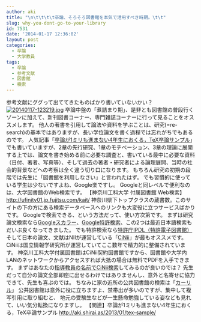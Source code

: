 ```yaml
---
author: aki
title: "\n\t\t\t\t卒論、そろそろ図書館を本気で活用すべき時期。\t\t"
slug: why-you-dont-go-to-your-library
id: 7531
date: '2014-01-17 12:36:02'
layout: post
categories:
  - 卒論
  - 大学教員
tags:
  - 卒論
  - 参考文献
  - 図書館
  - 検索
---
```


参考文献にググって出ててきたものばかり書いていないかい？ [![20140117-123219.jpg](http://aki.shirai.as/wp-content/uploads/2014/01/20140117-123219.jpg)](http://aki.shirai.as/wp-content/uploads/2014/01/20140117-123219.jpg) 卒論中盤の「煮詰まり期」、是非とも図書館の普段行くゾーンに加えて、新刊図書コーナー、専門雑誌コーナーに行って見ることをオススメします。 他人の著書を引用して論法や資料を学ぶことは、研究(=re-search)の基本ではありますが、長い学位論文を書く過程では忘れがちでもあるのです。 人気記事「[卒論が1ミリも進まない4年生におくる，TeX卒論サンプル](http://aki.shirai.as/2013/01/tex-sample/)」でも書いていますが、2章の先行研究、1章のモチベーション、3章の理論に展開する上では、論文を書き始める前に必要な調査と、書いている最中に必要な資料（日付、著者、写真等）、そして過去の著者・研究者による論理展開、当時の社会的背景などへの考察は全く違う切り口になります。 もちろん研究の初期の段階では先生に「図書館を利用しなさい」と言われたはず。 でも習慣的に使っている学生は少ないですよね、Google楽ですし。 Googleと同レベルで便利なのは、大学図書館のWeb検索です。 【神奈川工科大学 付属図書館 Web検索】 http://ufinity01.jp.fujitsu.com/kait/ 神奈川県下トップクラスの蔵書数。このサイトの下の方にある検索データベースへのリンクも大変役に立つサービスばかりです。 Googleで検索できる、という方法だって、使い方次第です。 まずは研究論文検索なら[Googleスカラー](http://scholar.google.co.jp/ "Googleスカラー（日本語版）")、[Google特許検索](https://www.google.co.jp/advanced_patent_search?hl=ja "Google特許検索（日本語）")、この2つは最近日本語検索もだいぶ良くなってきました。 でも特許検索なら[特許庁IPDL（特許電子図書館）](http://www.ipdl.inpit.go.jp/homepg.ipdl "特許庁IPDL（特許電子図書館）") そして日本の論文、文献はNIIが運営している「[CiNii](http://ci.nii.ac.jp/ "CiNii")」が最もオススメです。 CiNiiは国立情報学研究所が運営していてここ数年で精力的に整備されています。 神奈川工科大学付属図書館はCiNii契約図書館ですから、図書館や大学内LANのネットワークからアクセスすれば大抵の場合は無料でPDFを入手できます。 まずはあなたの[指導教員の名前でCiNii検索](http://ci.nii.ac.jp/author?q=%E7%99%BD%E4%BA%95%E6%9A%81%E5%BD%A6&count=20&sortorder=1)してみるのが良いのでは？ 先生だって自分の論文全部即座に出せるわけではありませんし、意外と名寄せに協力できて、先生も喜ぶのでは。 ちなみに家の近所の公共図書館の検索は「[カーリル](http://calil.jp/ "カーリル")」 公共図書館は意外に役に立ちますよ、禁帯出が多いのですが、集中して複写引用に取り組むと、 地元の受験生などが一生懸命勉強している姿なども見れて、いい気分転換になりますし。 【関連】卒論が1ミリも進まない4年生におくる，TeX卒論サンプル http://aki.shirai.as/2013/01/tex-sample/